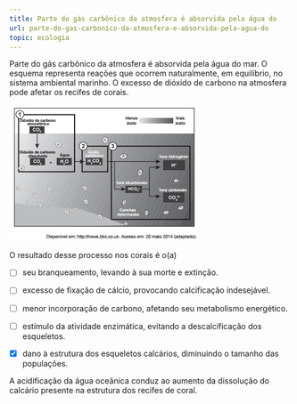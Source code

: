 ```yaml
---
title: Parte do gás carbônico da atmosfera é absorvida pela água do
url: parte-do-gas-carbonico-da-atmosfera-e-absorvida-pela-agua-do
topic: ecologia
---
```



Parte do gás carbônico da atmosfera é absorvida pela água do mar. O esquema representa reações que ocorrem naturalmente, em equilíbrio, no sistema ambiental marinho. O excesso de dióxido de carbono na atmosfera pode afetar os recifes de corais.

![](8c73fd6e-a797-5623-4ea3-d55f9bec2f85.png)

O resultado desse processo nos corais é o(a)



- [ ] seu branqueamento, levando à sua morte e extinção.
- [ ] excesso de fixação de cálcio, provocando calcificação indesejável.
- [ ] menor incorporação de carbono, afetando seu metabolismo energético.
- [ ] estímulo da atividade enzimática, evitando a descalcificação dos esqueletos.
- [x] dano à estrutura dos esqueletos calcários, diminuindo o tamanho das populações.


A acidificação da água oceânica conduz ao aumento da dissolução do calcário presente na estrutura dos recifes de coral.
